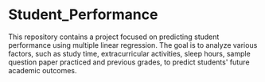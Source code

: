# Student_Performance
This repository contains a project focused on predicting student performance using multiple linear regression. The goal is to analyze various factors, such as study time, extracurricular activities, sleep hours, sample question paper practiced and previous grades, to predict students' future academic outcomes.
